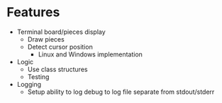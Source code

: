 # Features

- Terminal board/pieces display
  - Draw pieces
  - Detect cursor position
    - Linux and Windows implementation
- Logic
  - Use class structures
  - Testing
- Logging
  - Setup ability to log debug to log file separate from stdout/stderr
